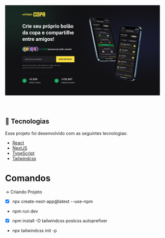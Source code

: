 <h1 align="center">
    <img alt="BolãoCopa" title="#copa" src="Web.png" width="700px" />
</h1>

<br>

## :rocket: Tecnologias

Esse projeto foi desenvolvido com as seguintes tecnologias:

- [React](https://pt-br.reactjs.org/)
- [NextJS](https://nextjs.org/)
- [TypeScript](https://www.typescriptlang.org/)
- [Tailwindcss](https://tailwindcss.com/)

# Comandos

-> Criando Projeto

- [X] npx create-next-app@latest --use-npm

* npm run dev

- [X] npm install -D tailwindcss postcss autoprefixer

* npx tailwindcss init -p
